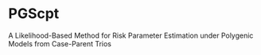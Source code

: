 # PGScpt
A Likelihood-Based Method for Risk Parameter Estimation under Polygenic Models from Case-Parent Trios
